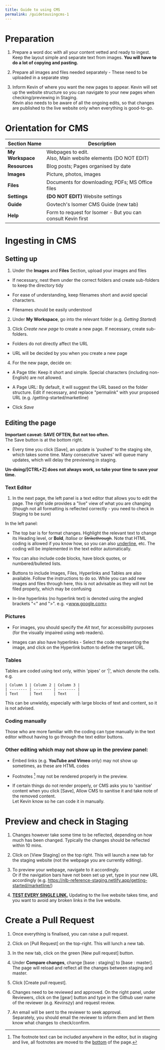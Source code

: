 ```yaml
---
title: Guide to using CMS
permalink: /guidetousingcms-1
---
```

# Preparation

1) Prepare a word doc with all your content vetted and ready to ingest. Keep the layout simple and separate text from images. **You will have to do a lot of copying and pasting.**

2) Prepare all images and files needed separately - These need to be uploaded in a separate step

3) Inform Kevin of where you want the new pages to appear. Kevin will set up the website structure so you can navigate to your new pages when checking/previewing in Staging.  
Kevin also needs to be aware of all the ongoing edits, so that changes are published to the live website only when everything is good-to-go.

# Orientation for CMS

|**Section Name**|**Description**|
|----------------------|--------------------|
|**My Workspace**|Webpages to edit.<br>Also, Main website elements (DO NOT EDIT)|
|**Resources**|Blog posts; Pages organised by date|
|**Images**|Picture, photos, images|
|**Files**|Documents for downloading; PDFs; MS Office files|
|**Settings**|**(DO NOT EDIT)** Website settings|
|**Guide**|Govtech's Isomer CMS Guide (new tab)|
|**Help**|Form to request for Isomer - But you can consult Kevin first|

# Ingesting in CMS
## Setting up
1) Under the **Images** and **Files** Section, upload your images and files 

* If necessary, nest them under the correct folders and create sub-folders to keep the directory tidy

* For ease of understanding, keep filenames short and avoid special characters.

* Filenames should be easily understood

2) Under **My Workspace**, go into the relevant folder (e.g. *Getting Started*)

3) Click *Create new page* to create a new page. If necessary, create sub-folders.

*  Folders do not directly affect the URL

*  URL will be decided by you when you create a new page

4) For the new page, decide on:

* A Page title: Keep it short and simple. Special characters (including non-English) are not allowed.

* A Page URL: By default, it will suggest the URL based on the folder structure. Edit if necessary, and replace "permalink" with your proposed URL (e.g. /getting-started/marketline) 

* Click *Save*

## Editing the page

**Important caveat: SAVE OFTEN, But not too often.**  
The Save button is at the bottom right.  
* Every time you click [Save], an update is 'pushed' to the staging site, which takes some time. Many consecutive 'saves' will queue many updates, which will delay the previewing in staging.   

**Un-doing/[CTRL+Z] does not always work, so take your time to save your time.**

### Text Editor

1) In the next page, the left panel is a text editor that allows you to edit the page. The right side provides a "live" view of what you are changing (though not all formatting is reflected correctly - you need to check in Staging to be sure)

In the left panel: 

* The top bar is for format changes. Highlight the relevant text to change its Heading level, or **Bold**, *Italise* or ~~Strikethrough~~. Note that HTML coding is allowed if you know how, so you can also <u>underline</u>, etc. The coding will be implemented in the text editor automatically.

* You can also include code blocks, have block quotes, or numbered/bulleted lists.

* Buttons to include Images, Files, Hyperlinks and Tables are also available. Follow the instructions to do so. While you can add new images and files through here, this is not advisable as they will not be filed properly, which may be confusing

* In-line hyperlinks (no hyperlink text) is denoted using the angled brackets "<" and ">". e.g. <www.google.com>

### Pictures

* For images, you should specify the *Alt text*, for accessibility purposes (for the visually impaired using web readers).

* Images can also have hyperlinks - Select the code representing the image, and click on the Hyperlink button to define the target URL.

### Tables

Tables are coded using text only, within 'pipes' or '|', which denote the cells.
e.g.

```
| Column 1 | Column 2 | Column 3 |
| -------- | -------- | -------- |
| Text     | Text     | Text     |
```

This can be unwieldy, especially with large blocks of text and content, so it is not advised.

### Coding manually

Those who are more familiar with the coding can type manually in the text editor without having to go through the text editor buttons.

### Other editing which may not show up in the preview panel:

* Embed links (e.g. **YouTube and Vimeo** only) may not show up sometimes, as these are HTML codes

* Footnotes [^1] may not be rendered properly in the preview.

[^1]: The footnote text can be included anywhere in the editor, but in staging and live, all footnotes are moved to the <u>bottom</u> of the page.

* If certain things do not render properly, or CMS asks you to 'sanitise' content when you click [Save], Allow CMS to sanitise it and take note of the removed content.  
Let Kevin know so he can code it in manually.

# Preview and check in Staging
1) Changes however take some time to be reflected, depending on how much has been changed. Typically the changes should be reflected within 10 mins.

2) Click on [View Staging] on the top right. This will launch a new tab for the staging website (not the webpage you are currently editing).

3) To preview your webpage, navigate to it accordingly.  
Or if the navigation bars have not been set up yet, type in your new URL accordingly (e.g. https://nlb-reference-staging.netlify.app/getting-started/marketline/) 

4) **<u>TEST EVERY SINGLE LINK.</u>** Updating to the live website takes time, and you want to avoid any broken links in the live website.

# Create a Pull Request

1) Once everything is finalised, you can raise a pull request.

2) Click on [Pull Request] on the top-right. This will lunch a new tab.

3) In the new tab, click on the green [New pull request] button.

4) Under **Compare changes**, change [base : staging] to [base : master]. The page will reload and reflect all the changes  between staging and master.

5) Click [Create pull request].

6) Changes need to be reviewed and approved. On the right panel, under Reviewers, click on the [gear] button and type in the Github user name of the reviewer (e.g. Kevinszy) and request review.

7) An email will be sent to the reviewer to seek approval.  
Separately, you should email the reviewer to inform them and let them know what changes to check/confirm.